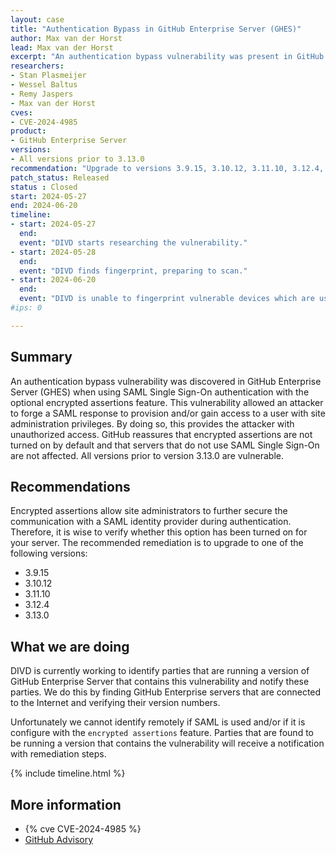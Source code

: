 ```yaml
---
layout: case
title: "Authentication Bypass in GitHub Enterprise Server (GHES)"
author: Max van der Horst
lead: Max van der Horst
excerpt: "An authentication bypass vulnerability was present in GitHub Enterprise Server (GHES) when utilizing SAML Single Sign-On authentication with the optional encrypted assertions feature."
researchers:
- Stan Plasmeijer
- Wessel Baltus
- Remy Jaspers
- Max van der Horst
cves:
- CVE-2024-4985
product:
- GitHub Enterprise Server
versions: 
- All versions prior to 3.13.0
recommendation: "Upgrade to versions 3.9.15, 3.10.12, 3.11.10, 3.12.4, or 3.13.0 to remediate the vulnerability."
patch_status: Released
status : Closed
start: 2024-05-27
end: 2024-06-20
timeline:
- start: 2024-05-27
  end:
  event: "DIVD starts researching the vulnerability."
- start: 2024-05-28
  end:
  event: "DIVD finds fingerprint, preparing to scan."
- start: 2024-06-20
  end:
  event: "DIVD is unable to fingerprint vulnerable devices which are using SAML Single Sign-On authentication with the optional encrypted assertions feature enabled."
#ips: 0

---
```

## Summary

An authentication bypass vulnerability was discovered in GitHub Enterprise Server (GHES) when using SAML Single Sign-On authentication with the optional encrypted assertions feature. This vulnerability allowed an attacker to forge a SAML response to provision and/or gain access to a user with site administration privileges. By doing so, this provides the attacker with unauthorized access. GitHub reassures that encrypted assertions are not turned on by default and that servers that do not use SAML Single Sign-On are not affected. 
All versions prior to version 3.13.0 are vulnerable.

## Recommendations

Encrypted assertions allow site administrators to further secure the communication with a SAML identity provider during authentication. Therefore, it is wise to verify whether this option has been turned on for your server.
The recommended remediation is to upgrade to one of the following versions:

 - 3.9.15
 - 3.10.12
 - 3.11.10
 - 3.12.4
- 3.13.0

## What we are doing

DIVD is currently working to identify parties that are running a version of GitHub Enterprise Server that contains this vulnerability and notify these parties. We do this by finding GitHub Enterprise servers that are connected to the Internet and verifying their version numbers.

Unfortunately we cannot identify remotely if SAML is used and/or if it is configure with the `encrypted assertions` feature.
Parties that are found to be running a version that contains the vulnerability will receive a notification with remediation steps.

{% include timeline.html %}

## More information

* {% cve CVE-2024-4985 %}
* [GitHub Advisory](https://github.com/advisories/GHSA-5pw9-f9r4-mv2r)
